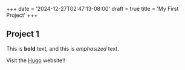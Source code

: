 +++
date = '2024-12-27T02:47:13-08:00'
draft = true
title = 'My First Project'
+++

## Project 1

This is **bold** text, and this is _emphasized_ text.

Visit the [Hugo](https://gohugo.io) website!!
